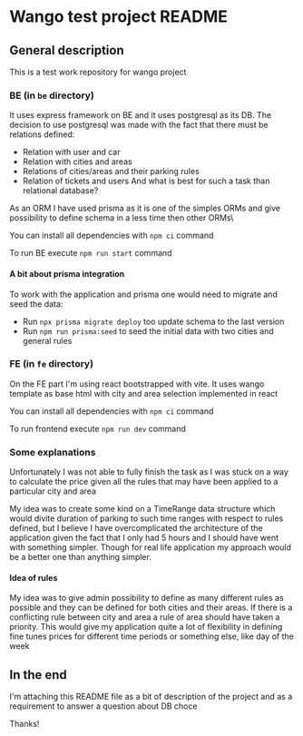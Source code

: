 # Wango test project README

## General description

This is a test work repository for wango project

### BE (in `be` directory)

It uses express framework on BE and it uses postgresql as its DB.
The decision to use postgresql was made with the fact that there must be relations defined:
  * Relation with user and car
  * Relation with cities and areas
  * Relations of cities/areas and their parking rules
  * Relation of tickets and users
And what is best for such a task than relational database?

As an ORM I have used prisma as it is one of the simples ORMs and give possibility to define schema in a less time then other ORMs\

You can install all dependencies with `npm ci` command

To run BE execute `npm run start` command

#### A bit about prisma integration

To work with the application and prisma one would need to migrate and seed the data:

  * Run `npx prisma migrate deploy` too update schema to the last version
  * Run `npm run prisma:seed` to seed the initial data with two cities and general rules

### FE (in `fe` directory)

On the FE part I'm using react bootstrapped with vite. It uses wango template as base html with city and area selection implemented in react

You can install all dependencies with `npm ci` command

To run frontend execute `npm run dev` command

### Some explanations

Unfortunately I was not able to fully finish the task as I was stuck on a way to calculate the price given all the rules that may have been applied to a particular city and area

My idea was to create some kind on a TimeRange data structure which would divite duration of parking to such time ranges with respect to rules defined, but I believe I have overcomplicated the architecture of the application given the fact that I only had 5 hours and I should have went with something simpler. Though for real life application my approach would be a better one than anything simpler.

#### Idea of rules

My idea was to give admin possibility to define as many different rules as possible and they can be defined for both cities and their areas. If there is a conflicting rule between city and area a rule of area should have taken a priority. This would give my application quite a lot of flexibility in defining fine tunes prices for different time periods or something else, like day of the week

## In the end

I'm attaching this README file as a bit of description of the project and as a requirement to answer a question about DB choce

Thanks!